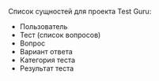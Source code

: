 Список сущностей для проекта Test Guru:
* Пользователь
* Тест (список вопросов)
* Вопрос
* Вариант ответа
* Категория теста
* Результат теста
